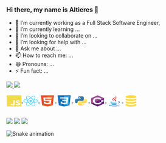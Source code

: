 ### Hi there, my name is Altieres 👋

- 🔭 I’m currently working as a Full Stack Software Engineer,
- 🌱 I’m currently learning ...
- 👯 I’m looking to collaborate on ...
- 🤔 I’m looking for help with ...
- 💬 Ask me about ...
- 📫 How to reach me: ...
- 😄 Pronouns: ...
- ⚡ Fun fact: ...

 <div>
  <a href="https://github.com/altnetto">
  <img height="180em" src="https://github-readme-stats.vercel.app/api?username=altnetto&show_icons=true&theme=dracula&include_all_commits=true&count_private=true"/>
  <img height="180em" src="https://github-readme-stats.vercel.app/api/top-langs/?username=altnetto&layout=compact&langs_count=7&theme=dracula"/>
</div>
<div style="display: inline_block"><br>
  <img align="center" alt="Alt-Js" height="30" width="40" src="https://raw.githubusercontent.com/devicons/devicon/master/icons/javascript/javascript-plain.svg">
  <img align="center" alt="Alt-React" height="30" width="40" src="https://raw.githubusercontent.com/devicons/devicon/master/icons/react/react-original.svg">
  <img align="center" alt="Alt-HTML" height="30" width="40" src="https://raw.githubusercontent.com/devicons/devicon/master/icons/html5/html5-original.svg">
  <img align="center" alt="Alt-CSS" height="30" width="40" src="https://raw.githubusercontent.com/devicons/devicon/master/icons/css3/css3-original.svg">
  <img align="center" alt="Alt-Python" height="30" width="40" src="https://raw.githubusercontent.com/devicons/devicon/master/icons/python/python-original.svg">
  <img align="center" alt="Alt-Csharp" height="30" width="40" src="https://raw.githubusercontent.com/devicons/devicon/master/icons/csharp/csharp-original.svg">
  <img align="center" alt="Alt-Java" height="30" width="40" src="https://raw.githubusercontent.com/devicons/devicon/master/icons/java/java-original.svg">
  <img align="center" alt="Alt-SQL" height="30" width="40" src="https://raw.githubusercontent.com/devicons/devicon/master/icons/sql/sql-original.svg">
</div>
  
  ##
 
<div> 
  <a href="https://www.youtube.com/channel/UC_-uuuZbY0AAt9CViNzvc-Q" target="_blank"><img src="https://img.shields.io/badge/YouTube-FF0000?style=for-the-badge&logo=youtube&logoColor=white" target="_blank"></a>
  <a href="https://instagram.com/altnetto" target="_blank"><img src="https://img.shields.io/badge/-Instagram-%23E4405F?style=for-the-badge&logo=instagram&logoColor=white" target="_blank"></a>
  <a href="https://www.linkedin.com/in/altieres-schincariol-netto" target="_blank"><img src="https://img.shields.io/badge/-LinkedIn-%230077B5?style=for-the-badge&logo=linkedin&logoColor=white" target="_blank"></a> 
 
  ![Snake animation](https://github.com/altnetto/altnetto/blob/output/github-contribution-grid-snake.svg)
 
</div>

